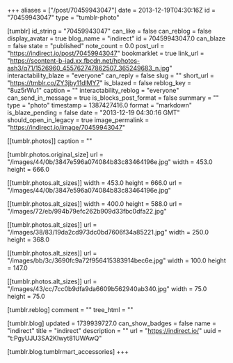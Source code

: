 +++
aliases = ["/post/70459943047"]
date = 2013-12-19T04:30:16Z
id = "70459943047"
type = "tumblr-photo"

[tumblr]
id_string = "70459943047"
can_like = false
can_reblog = false
display_avatar = true
blog_name = "indirect"
id = 70459943047.0
can_blaze = false
state = "published"
note_count = 0.0
post_url = "https://indirect.io/post/70459943047"
bookmarklet = true
link_url = "https://scontent-b-iad.xx.fbcdn.net/hphotos-ash3/q71/1526960_455762747862507_365249683_n.jpg"
interactability_blaze = "everyone"
can_reply = false
slug = ""
short_url = "https://tmblr.co/ZY3jby11dlMY7"
is_blazed = false
reblog_key = "8uz5rWu1"
caption = ""
interactability_reblog = "everyone"
can_send_in_message = true
is_blocks_post_format = false
summary = ""
type = "photo"
timestamp = 1387427416.0
format = "markdown"
is_blaze_pending = false
date = "2013-12-19 04:30:16 GMT"
should_open_in_legacy = true
image_permalink = "https://indirect.io/image/70459943047"

[[tumblr.photos]]
caption = ""

[tumblr.photos.original_size]
url = "/images/44/0b/3847e596a074084b83c83464196e.jpg"
width = 453.0
height = 666.0

[[tumblr.photos.alt_sizes]]
width = 453.0
height = 666.0
url = "/images/44/0b/3847e596a074084b83c83464196e.jpg"

[[tumblr.photos.alt_sizes]]
width = 400.0
height = 588.0
url = "/images/72/eb/994b79efc262b909d33fbc0dfa22.jpg"

[[tumblr.photos.alt_sizes]]
url = "/images/38/83/19da2cd973dc0bd7606f34a85221.jpg"
width = 250.0
height = 368.0

[[tumblr.photos.alt_sizes]]
url = "/images/bb/3c/3690fc9a72f956415383914bec6e.jpg"
width = 100.0
height = 147.0

[[tumblr.photos.alt_sizes]]
url = "/images/43/cc/7cc0b9dfa9da6609b562940ab340.jpg"
width = 75.0
height = 75.0

[tumblr.reblog]
comment = ""
tree_html = ""

[tumblr.blog]
updated = 1739939727.0
can_show_badges = false
name = "indirect"
title = "indirect"
description = ""
url = "https://indirect.io/"
uuid = "t:PgyUJU3SA2Klwyt81UWAwQ"

[tumblr.blog.tumblrmart_accessories]
+++
